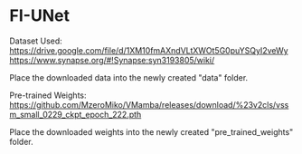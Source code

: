 # FI-UNet

Dataset Used:
https://drive.google.com/file/d/1XM10fmAXndVLtXWOt5G0puYSQyI2veWy
https://www.synapse.org/#!Synapse:syn3193805/wiki/

Place the downloaded data into the newly created "data" folder.



Pre-trained Weights:
https://github.com/MzeroMiko/VMamba/releases/download/%23v2cls/vssm_small_0229_ckpt_epoch_222.pth

Place the downloaded weights into the newly created "pre_trained_weights" folder.
